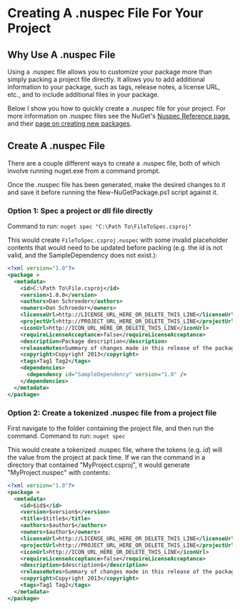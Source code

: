# Creating A .nuspec File For Your Project


## Why Use A .nuspec File

Using a .nuspec file allows you to customize your package more than simply packing a project file directly.  It allows you to add additional information to your package, such as tags, release notes, a license URL, etc., and to include additional files in your package.

Below I show you how to quickly create a .nuspec file for your project.  For more information on .nuspec files see the NuGet's [Nuspec Reference page](http://docs.nuget.org/docs/reference/nuspec-reference), and their [page on creating new packages](http://docs.nuget.org/docs/creating-packages/creating-and-publishing-a-package).


## Create A .nuspec File

There are a couple different ways to create a .nuspec file, both of which involve running nuget.exe from a command prompt.

Once the .nuspec file has been generated, make the desired changes to it and save it before running the New-NuGetPackage.ps1 script against it.

### Option 1: Spec a project or dll file directly

Command to run: `nuget spec "C:\Path To\FileToSpec.csproj"`

This would create `FileToSpec.csproj.nuspec` with some invalid placeholder contents that would need to be updated before packing (e.g. the id is not valid, and the SampleDependency does not exist.):

```Xml
<?xml version="1.0"?>
<package >
  <metadata>
    <id>C:\Path To\File.csproj</id>
    <version>1.0.0</version>
    <authors>Dan Schroeder</authors>
    <owners>Dan Schroeder</owners>
    <licenseUrl>http://LICENSE_URL_HERE_OR_DELETE_THIS_LINE</licenseUrl>
    <projectUrl>http://PROJECT_URL_HERE_OR_DELETE_THIS_LINE</projectUrl>
    <iconUrl>http://ICON_URL_HERE_OR_DELETE_THIS_LINE</iconUrl>
    <requireLicenseAcceptance>false</requireLicenseAcceptance>
    <description>Package description</description>
    <releaseNotes>Summary of changes made in this release of the package.</releaseNotes>
    <copyright>Copyright 2013</copyright>
    <tags>Tag1 Tag2</tags>
    <dependencies>
      <dependency id="SampleDependency" version="1.0" />
    </dependencies>
  </metadata>
</package>
```

### Option 2: Create a tokenized .nuspec file from a project file

First navigate to the folder containing the project file, and then run the command.
Command to run: `nuget spec`

This would create a tokenized .nuspec file, where the tokens (e.g. $id$) will the value from the project at pack time.  If we ran the command in a directory that contained "MyProject.csproj", it would generate "MyProject.nuspec" with contents:

```Xml
<?xml version="1.0"?>
<package >
  <metadata>
    <id>$id$</id>
    <version>$version$</version>
    <title>$title$</title>
    <authors>$author$</authors>
    <owners>$author$</owners>
    <licenseUrl>http://LICENSE_URL_HERE_OR_DELETE_THIS_LINE</licenseUrl>
    <projectUrl>http://PROJECT_URL_HERE_OR_DELETE_THIS_LINE</projectUrl>
    <iconUrl>http://ICON_URL_HERE_OR_DELETE_THIS_LINE</iconUrl>
    <requireLicenseAcceptance>false</requireLicenseAcceptance>
    <description>$description$</description>
    <releaseNotes>Summary of changes made in this release of the package.</releaseNotes>
    <copyright>Copyright 2013</copyright>
    <tags>Tag1 Tag2</tags>
  </metadata>
</package>
```
